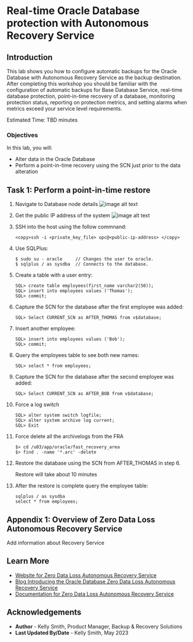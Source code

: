 # Real-time Oracle Database protection with Autonomous Recovery Service

## Introduction

This lab shows you how to configure automatic backups for the Oracle Database with Autonomous Recovery Service as the backup destination.  After completing this workshop you should be familiar with the configuration of automatic backups for Base Database Service, real-time database protection, point-in-time recovery of a database, monitoring protection status, reporting on protection metrics, and setting alarms when metrics exceed your service level requirements.

Estimated Time: TBD minutes

### Objectives

In this lab, you will:
* Alter data in the Oracle Database
* Perform a point-in-time recovery using the SCN just prior to the data alteration

## Task 1: Perform a point-in-time restore

1. Navigate to Database node details
    ![image alt text](images/Ham_policies.png)

2. Get the public IP address of the system
    ![image alt text](images/create_policy_button.png)

3. SSH into the host using the follow commnand:
    ```
    <copy>ssh -i <private_key_file> opc@<public-ip-address> </copy>
    ```

4. Use SQLPlus:

    ```
    $ sudo su - oracle     // Changes the user to oracle.
    $ sqlplus / as sysdba  // Connects to the database.
    ```

5. Create a table with a user entry:

    ```
    SQL> create table employees(first_name varchar2(50));
    SQL> insert into employees values ('Thomas');
    SQL> commit;
    ```

6. Capture the SCN for the database after the first employee was added:
    ```
    SQL> Select CURRENT_SCN as AFTER_THOMAS from v$database;
    ```

7. Insert another employee:
    ```
    SQL> insert into employees values ('Bob');
    SQL> commit;
    ```

8. Query the employees table to see both new names:
    ```
    SQL> select * from employees;
    ```

9. Capture the SCN for the database after the second employee was added:
    ```
    SQL> Select CURRENT_SCN as AFTER_BOB from v$database;
    ```

9. Force a log switch
    ```
    SQL> alter system switch logfile;
    SQL> alter system archive log current;
    SQL> Exit
    ```

10. Force delete all the archivelogs from the FRA
    ```
    $> cd /u03/app/oracle/fast_recovery_area
    $> find . -name '*.arc' -delete
    ```

11. Restore the database using the SCN from AFTER_THOMAS in step 6.

    Restore will take about 10 minutes

12. After the restore is complete query the employee table:
    ```
    sqlplus / as sysdba
    select * from employees;
    ```


## Appendix 1: Overview of Zero Data Loss Autonomous Recovery Service

Add information about Recovery Service

## Learn More

* [Website for Zero Data Loss Autonomous Recovery Service](https://oracle.com/zrcv)
* [Blog Introducing the Oracle Database Zero Data Loss Autonomous Recovery Service](https://blogs.oracle.com/maa/post/introducing-recovery-service)
* [Documentation for Zero Data Loss Autonomous Recovery Service](https://docs.oracle.com/en/cloud/paas/recovery-service/dbrsu/)


## Acknowledgements
* **Author** - Kelly Smith, Product Manager, Backup & Recovery Solutions
* **Last Updated By/Date** - Kelly Smith, May 2023
